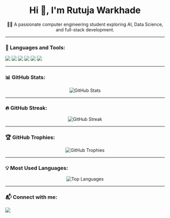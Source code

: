 <h1 align="center">Hi 👋, I'm Rutuja Warkhade</h1>
<p align="center">
  👩‍💻 A passionate computer engineering student exploring AI, Data Science, and full-stack development.
</p>

---

### 🧰 Languages and Tools:
<p align="left">
  <img src="https://img.shields.io/badge/C++-00599C?style=flat&logo=c%2B%2B&logoColor=white" />
  <img src="https://img.shields.io/badge/Java-ED8B00?style=flat&logo=java&logoColor=white" />
  <img src="https://img.shields.io/badge/Python-3776AB?style=flat&logo=python&logoColor=white" />
  <img src="https://img.shields.io/badge/MySQL-00000F?style=flat&logo=mysql&logoColor=white" />
  <img src="https://img.shields.io/badge/HTML5-E34F26?style=flat&logo=html5&logoColor=white" />
  <img src="https://img.shields.io/badge/CSS3-1572B6?style=flat&logo=css3&logoColor=white" />
</p>

---

### 📊 GitHub Stats:
<p align="center">
  <img src="https://github-readme-stats.vercel.app/api?username=RutujaWarkhade&show_icons=true&theme=radical" alt="GitHub Stats" />
</p>

---

### 🔥 GitHub Streak:
<p align="center">
  <img src="https://streak-stats.demolab.com?user=RutujaWarkhade&theme=radical&hide_border=false" alt="GitHub Streak" />
</p>

---

### 🏆 GitHub Trophies:
<p align="center">
  <img src="https://github-profile-trophy.vercel.app/?username=RutujaWarkhade&theme=radical&row=2&column=3" alt="GitHub Trophies" />
</p>

---

### 💡 Most Used Languages:
<p align="center">
  <img src="https://github-readme-stats.vercel.app/api/top-langs/?username=RutujaWarkhade&layout=compact&theme=radical" alt="Top Languages" />
</p>

---

### 📬 Connect with me:
<p align="left">
  <a href="https://www.linkedin.com/in/rutujawarkhade/" target="_blank"><img src="https://img.shields.io/badge/LinkedIn-blue?style=flat&logo=linkedin&logoColor=white" /></a>
</p>
